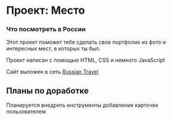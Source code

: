 # Проект: Место

### Что посмотреть в России

Этот проект поможет тебе сделать свое портфолио из фото и интересных мест, в которых ты был.

Проект написан с помощью HTML, CSS и немного JavaScript


Сайт выложен в сеть [Russian Travel](https://semagog.github.io/russian-travel/)

## Планы по доработке

Планируется внедрить инструменты добавления карточек пользователем